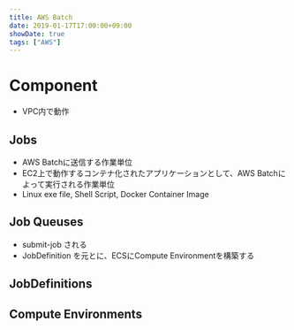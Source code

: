 ```yaml
---
title: AWS Batch
date: 2019-01-17T17:00:00+09:00
showDate: true
tags: ["AWS"]
---
```


# Component
- VPC内で動作

## Jobs
- AWS Batchに送信する作業単位
- EC2上で動作するコンテナ化されたアプリケーションとして、AWS Batchによって実行される作業単位
- Linux exe file, Shell Script, Docker Container Image

## Job Queuses
- submit-job される
- JobDefinition を元とに、ECSにCompute Environmentを構築する

## JobDefinitions

## Compute Environments
